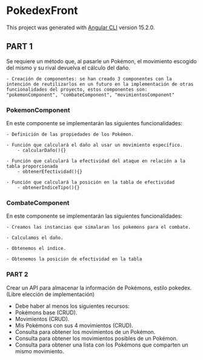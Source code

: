 # PokedexFront

This project was generated with [Angular CLI](https://github.com/angular/angular-cli) version 15.2.0.

## PART 1

Se requiere un método que, al pasarle un Pokémon, el movimiento escogido del mismo y
su rival devuelva el cálculo del daño.

    - Creación de componentes: se han creado 3 componentes con la intención de reutilizarlos en un futuro en la implementación de otras funcionalidades del proyecto, estos componentes son: "pokemonComponent", "combateComponent", "movimientosComponent"

### PokemonComponent

En este componente se implementarán las siguientes funcionalidades:

    - Definición de las propiedades de los Pokémon.
    
    - Función que calculará el daño al usar un movimiento específico.
        - calcularDaño(){}
    
    - Función que calculará la efectividad del ataque en relación a la tabla proporcionada
        - obtenerEfectividad(){}

    - Función que calculará la posición en la tabla de efectividad
        - obtenerIndiceTipo(){}

### CombateComponent

En este componente se implementarán las siguientes funcionalidades:

    - Creamos las instancias que simalaran los pokemons para el combate.

    - Calculamos el daño.

    - Obtenemos el indice.

    - Obtenemos la posición de efectividad en la tabla 


### PART 2

Crear un API para almacenar la información de Pokémons, estilo pokedex. (Libre elección
de implementación)
    
- Debe haber al menos los siguientes recursos:
- Pokémons base (CRUD).
- Movimientos (CRUD).
- Mis Pokémons con sus 4 movimientos (CRUD).
- Consulta para obtener los movimientos de un Pokémon.
- Consulta para obtener los movimientos posibles de un Pokémon.
- Consulta para obtener una lista con los Pokémons que comparten un mismo movimiento.
